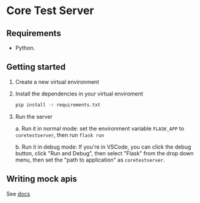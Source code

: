# Core Test Server

## Requirements

- Python.

## Getting started

1. Create a new virtual environment
2. Install the dependencies in your virtual enviroment
    ```bash
    pip install -r requirements.txt
    ```
3. Run the server

    a. Run it in normal mode: set the environment variable `FLASK_APP` to `coretestserver`, then run `flask run`

    b. Run it in debug mode: If you're in VSCode, you can click the debug button, click "Run and Debug", then select "Flask" from the drop down menu, then set
    the "path to application" as `coretestserver`.

## Writing mock apis

See [docs](./docs/writing-mock-apis.md)
